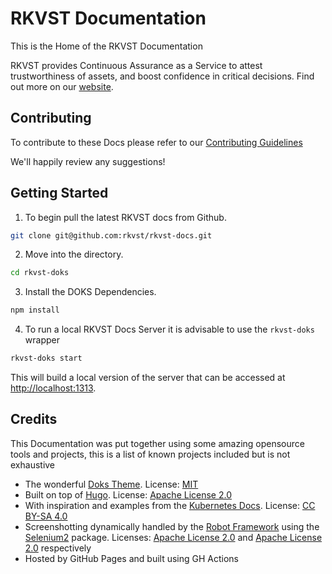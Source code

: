 # RKVST Documentation

This is the Home of the RKVST Documentation

RKVST provides Continuous Assurance as a Service to attest trustworthiness of assets, and boost confidence in critical decisions.  Find out more on our [website](https://rkvst.com).

## Contributing

To contribute to these Docs please refer to our [Contributing Guidelines]()

We'll happily review any suggestions!

## Getting Started

1. To begin pull the latest RKVST docs from Github.

```bash
git clone git@github.com:rkvst/rkvst-docs.git
```

2. Move into the directory.

```bash
cd rkvst-doks
```

3. Install the DOKS Dependencies.

```bash
npm install
```

4. To run a local RKVST Docs Server it is advisable to use the `rkvst-doks` wrapper

```bash
rkvst-doks start
```

This will build a local version of the server that can be accessed at [http://localhost:1313](https://localhost:1313).


## Credits

This Documentation was put together using some amazing opensource tools and projects, this is a list of known projects included but is not exhaustive

* The wonderful [Doks Theme](https://github.com/h-enk/doks). License: [MIT](https://github.com/h-enk/doks/blob/master/LICENSE)
* Built on top of [Hugo](https://github.com/gohugoio/hugo). License: [Apache License 2.0](https://github.com/gohugoio/hugo/blob/master/LICENSE)
* With inspiration and examples from the [Kubernetes Docs](https://github.com/kubernetes/website). License: [CC BY-SA 4.0](https://github.com/kubernetes/website/blob/master/LICENSE)
* Screenshotting dynamically handled by the [Robot Framework](https://github.com/robotframework/robotframework) using the [Selenium2](https://github.com/SeleniumHQ/selenium) package. Licenses: [Apache License 2.0](https://github.com/robotframework/robotframework/blob/master/LICENSE.txt) and [Apache License 2.0](https://github.com/SeleniumHQ/selenium/blob/trunk/LICENSE) respectively
* Hosted by GitHub Pages and built using GH Actions

